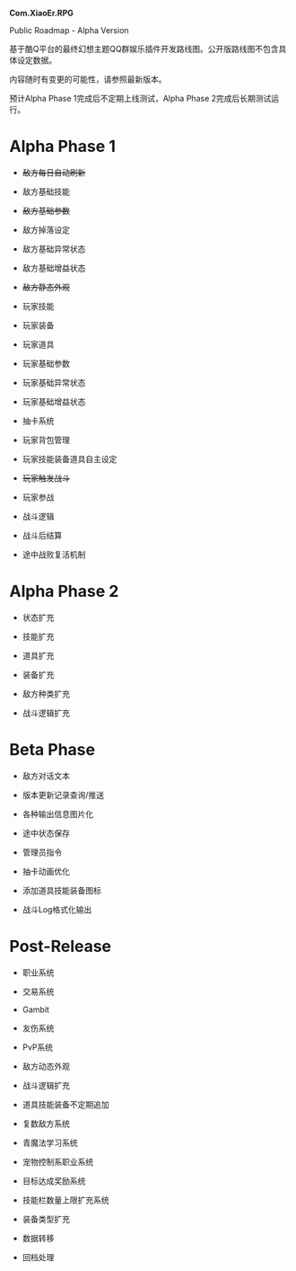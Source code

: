 **Com.XiaoEr.RPG**

Public Roadmap - Alpha Version

基于酷Q平台的最终幻想主题QQ群娱乐插件开发路线图。公开版路线图不包含具体设定数据。

内容随时有变更的可能性，请参照最新版本。

预计Alpha Phase 1完成后不定期上线测试，Alpha Phase 2完成后长期测试运行。

# Alpha Phase 1

* ~~敌方每日自动刷新~~

* 敌方基础技能

* ~~敌方基础参数~~

* 敌方掉落设定

* 敌方基础异常状态

* 敌方基础增益状态

* ~~敌方静态外观~~

* 玩家技能

* 玩家装备

* 玩家道具

* 玩家基础参数

* 玩家基础异常状态

* 玩家基础增益状态

* 抽卡系统

* 玩家背包管理

* 玩家技能装备道具自主设定

* ~~玩家触发战斗~~

* 玩家参战

* 战斗逻辑

* 战斗后结算

* 途中战败复活机制

# Alpha Phase 2

* 状态扩充

* 技能扩充

* 道具扩充

* 装备扩充

* 敌方种类扩充

* 战斗逻辑扩充

# Beta Phase

* 敌方对话文本

* 版本更新记录查询/推送

* 各种输出信息图片化

* 途中状态保存

* 管理员指令

* 抽卡动画优化

* 添加道具技能装备图标

* 战斗Log格式化输出

# Post-Release

* 职业系统

* 交易系统

* Gambit

* 友伤系统

* PvP系统

* 敌方动态外观

* 战斗逻辑扩充

* 道具技能装备不定期追加

* 复数敌方系统

* 青魔法学习系统

* 宠物控制系职业系统

* 目标达成奖励系统

* 技能栏数量上限扩充系统

* 装备类型扩充

* 数据转移

* 回档处理
